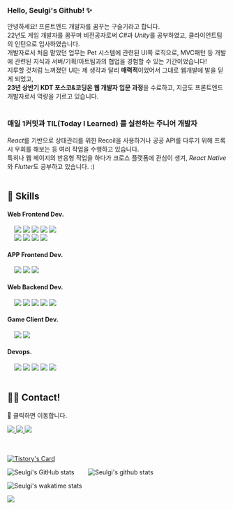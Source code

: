 <!-- ![header](https://capsule-render.vercel.app/api?type=waving&color=auto&height=200&section=header&text=Seulgi's&nbsp;Profile&fontSize=60&animation=fadeIn&fontColor=323931&fontAlignY=38) -->
### Hello, Seulgi's Github! :sparkles:
안녕하세요!
프론트엔드 개발자를 꿈꾸는 구슬기라고 합니다. <br/>
22년도 게임 개발자를 꿈꾸며 비전공자로써 <i>C#</i>과 <i>Unity</i>를 공부하였고, 클라이언트팀의 인턴으로 입사하였습니다.<br/>
개발자로서 처음 맡았던 업무는 Pet 시스템에 관련된 UI쪽 로직으로, MVC패턴 등 개발에 관련된 지식과 서버/기획/아트팀과의 협업을 경험할 수 있는 기간이었습니다! <br/>
지루할 것처럼 느껴졌던 UI는 제 생각과 달리 <strong>매력적</strong>이었어서 그대로 웹개발에 발을 딛게 되었고, <br/>
<strong>23년 상반기 KDT 포스코&코딩온 웹 개발자 입문 과정</strong>을 수료하고, 지금도 프론트엔드 개발자로서 역량을 기르고 있습니다.<br/><br/>
### 매일 1커밋과 TIL(Today I Learned) 를 실천하는 주니어 개발자
<i>React</i>를 기반으로 상태관리를 위한 Recoil을 사용하거나 공공 API를 다루기 위해 프록시 우회를 해보는 등 여러 작업을 수행하고 있습니다. <br/>
특히나 웹 페이지의 반응형 작업을 하다가 크로스 플랫폼에 관심이 생겨, <i>React Native</i> 와 <i>Flutter</i>도 공부하고 있습니다. :) <br/><br/>
<div style={{ display: 'flex', }}>
  <h2>🔨 Skills</h3>
  <div style={{ display: 'flex', }}>
    <h4>Web Frontend Dev.</h4>
    &nbsp;&nbsp;&nbsp;
    <img src="https://img.shields.io/badge/HTML5-E34F26?style=flat-square&logo=HTML5&logoColor=white"/>
    <img src="https://img.shields.io/badge/CSS3-1572B6?style=flat-square&logo=CSS3&logoColor=white"/>
    <img src="https://img.shields.io/badge/Sass&amp;Scss-CC6699?style=flat-square&logo=Sass&logoColor=white"/>
    <img src="https://img.shields.io/badge/styled&nbsp;components-DB7093?style=flat-square&logo=styled-components&logoColor=white"/>
    <img src="https://img.shields.io/badge/Tailwind-06B6D4?style=flat-square&logo=TailwindCSS&logoColor=white"/> 
    <br/>    &nbsp;&nbsp;&nbsp;
    <img src="https://img.shields.io/badge/Javascript-F7DF1E?style=flat-square&logo=JavaScript&logoColor=black"/>
    <img src="https://img.shields.io/badge/TypeScript-3178C6?style=flat-square&logo=TypeScript&logoColor=white"/>
    <img src="https://img.shields.io/badge/React-61DAFB?style=flat-square&logo=React&logoColor=black"/>
    <img src="https://img.shields.io/badge/Redux-764ABC?style=flat-square&logo=Redux&logoColor=white"/>
  </div>
    <div style={{ display: 'flex', }}>
    <h4>APP Frontend Dev.</h4>
    &nbsp;&nbsp;&nbsp;
    <img src="https://img.shields.io/badge/React&nbsp;Native-61DAFB?style=flat-square&logo=React&logoColor=black"/>
    <img src="https://img.shields.io/badge/Dart-0175C2?style=flat-square&logo=Dart&logoColor=white"/>
    <img src="https://img.shields.io/badge/Flutter-02569B?style=flat-square&logo=Flutter&logoColor=white"/>
  <div> 
  <div style={{ display: 'flex', }}>
    <h4>Web Backend Dev.</h4>
    &nbsp;&nbsp;&nbsp;
    <img src="https://img.shields.io/badge/Node.js-69cf00?style=flat-square&logo=Node.js&logoColor=white"/>
    <img src="https://img.shields.io/badge/Express-000000?style=flat-square&logo=Express&logoColor=white"/>
    <img src="https://img.shields.io/badge/MySQL-4479A1?style=flat-square&logo=MySQL&logoColor=white"/>
    <img src="https://img.shields.io/badge/MongoDB-47A248?style=flat-square&logo=MongoDB&logoColor=white"/>
    <img src="https://img.shields.io/badge/Firebase-FFCA28?style=flat-square&logo=Firebase&logoColor=black"/>
  <div>
  <div style={{ display: 'flex', }}>
    <h4>Game Client Dev.</h4>
    &nbsp;&nbsp;&nbsp;
    <img src="https://img.shields.io/badge/C&nbsp;&#x266F;-3f0097?style=flat-square&logo=CSharp&logoColor=white"/>
    <img src="https://img.shields.io/badge/Unity-000?style=flat-square&logo=Unity&logoColor=white"/>
  <div>
  <div style={{ display: 'flex', }}>
    <h4>Devops.</h4>
    &nbsp;&nbsp;&nbsp;
    <img src="https://img.shields.io/badge/Git-F05032?style=flat-square&logo=Git&logoColor=white"/>
    <img src="https://img.shields.io/badge/GitHub-181717?style=flat-square&logo=Github&logoColor=white"/>
    <img src="https://img.shields.io/badge/Sourcetree-0052CC?style=flat-square&logo=Sourcetree&logoColor=white"/>
    <img src="https://img.shields.io/badge/Visual&nbsp;Studio&nbsp;Code-007ACC?style=flat-square&logo=VisualStudioCode&logoColor=white"/>
    <img src="https://img.shields.io/badge/Slack-4A154B?style=flat-square&logo=Slack&logoColor=white"/>
  <div> 
<div>
<br/>
<div style={{ display: 'flex', }}>
  <h2>🧑‍💻 Contact!</h2>
  <p>📌 클릭하면 이동합니다.</p>
  <a href="https://www.notion.so/251597ce335d465ead58f8707a8aff71?pvs=4" target="_blank" title="Seulgi's Notion">
    <img src="https://img.shields.io/badge/Notion&nbsp;Self&nbsp;Introduction-black?style=flat-square&logo=Notion&logoColor=white"/>
  </a>
  <a href="mailTo:guseul9405@gmail.com" target="_blank" title="Seulgi's Gmail">
    <img src="https://img.shields.io/badge/guseul9405&#64;gmail&#46;com-EA4335?style=flat-square&logo=Gmail&logoColor=white"/>
  </a>
  <a href="https://front-kuli.tistory.com/" target="_blank" title="Seulgi's Tistory">
    <img src="https://img.shields.io/badge/Tistory&nbsp;Today&nbsp;I&nbsp;Learned-black?style=flat-square&logo=Tistory&logoColor=white"/>
  </a>
</div>
<br/><br/>
  
[![Tistory's Card](https://github-readme-tistory-card.vercel.app/api?name=front-kuli&theme=tistory)](https://easyhomputer.tistory.com)

![Seulgi's GitHub stats](https://github-readme-stats.vercel.app/api?username=guseulgi&theme=swift&show_icons=true&hide_border=true&count_private=true&include_all_commits=true) &nbsp;&nbsp;&nbsp;&nbsp;&nbsp;&nbsp;
![Seulgi's github stats](https://github-readme-stats.vercel.app/api/top-langs/?username=guseulgi&show_icons=true&theme=swift)

![Seulgi's wakatime stats](https://github-readme-stats.vercel.app/api/wakatime?username=guseulgi)
  
![](https://hits.seeyoufarm.com/api/count/incr/badge.svg?url=https%3A%2F%2Fgithub.com%2Fguseulgi%2Fguseulgi&count_bg=%2375D82A&title_bg=%23636363&icon=github.svg&icon_color=%23FFFFFF&title=Customers&edge_flat=true)




